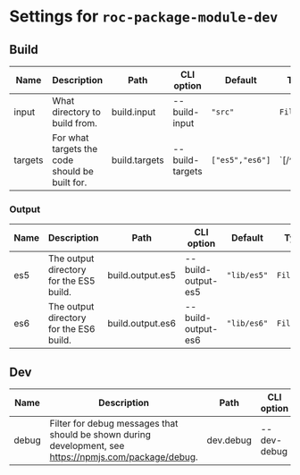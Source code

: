 # Settings for `roc-package-module-dev`

## Build

| Name    | Description                                                                                             | Path             | CLI option         | Default         | Type               | Required |
| ------- | ------------------------------------------------------------------------------------------------------- | ---------------- | ------------------ | --------------- | ------------------ | -------- |
| input   | What directory to build from.                                                                           | build.input      | --build-input      | `"src"`         | `Filepath`         | No       |
| targets | For what targets the code should be built for.                                                          | build.targets    | --build-targets    | `["es5","es6"]` | `[/^es5$|^es6$/i]` | No       |

### Output

| Name    | Description                                                                                             | Path             | CLI option         | Default         | Type               | Required |
| ------- | ------------------------------------------------------------------------------------------------------- | ---------------- | ------------------ | --------------- | ------------------ | -------- |
| es5     | The output directory for the ES5 build.                                                                 | build.output.es5 | --build-output-es5 | `"lib/es5"`     | `Filepath`         | No       |
| es6     | The output directory for the ES6 build.                                                                 | build.output.es6 | --build-output-es6 | `"lib/es6"`     | `Filepath`         | No       |

## Dev

| Name    | Description                                                                                             | Path             | CLI option         | Default         | Type               | Required |
| ------- | ------------------------------------------------------------------------------------------------------- | ---------------- | ------------------ | --------------- | ------------------ | -------- |
| debug   | Filter for debug messages that should be shown during development, see https://npmjs.com/package/debug. | dev.debug        | --dev-debug        | `"roc:*"`       | `String`           | No       |
